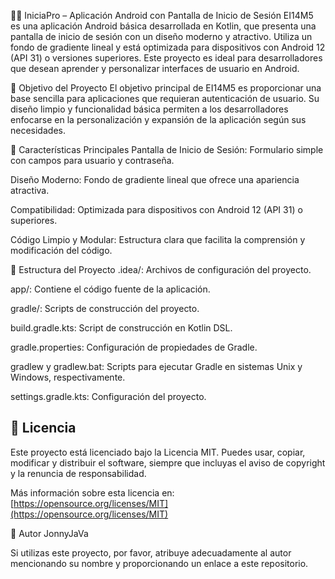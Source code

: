 🧑‍💻 IniciaPro – Aplicación Android con Pantalla de Inicio de Sesión
EI14M5 es una aplicación Android básica desarrollada en Kotlin, que presenta una pantalla de inicio de sesión con un diseño moderno y atractivo. Utiliza un fondo de gradiente lineal y está optimizada para dispositivos con Android 12 (API 31) o versiones superiores. Este proyecto es ideal para desarrolladores que desean aprender y personalizar interfaces de usuario en Android.

🎯 Objetivo del Proyecto
El objetivo principal de EI14M5 es proporcionar una base sencilla para aplicaciones que requieran autenticación de usuario. Su diseño limpio y funcionalidad básica permiten a los desarrolladores enfocarse en la personalización y expansión de la aplicación según sus necesidades.

🧩 Características Principales
Pantalla de Inicio de Sesión: Formulario simple con campos para usuario y contraseña.

Diseño Moderno: Fondo de gradiente lineal que ofrece una apariencia atractiva.

Compatibilidad: Optimizada para dispositivos con Android 12 (API 31) o superiores.

Código Limpio y Modular: Estructura clara que facilita la comprensión y modificación del código.

📁 Estructura del Proyecto
.idea/: Archivos de configuración del proyecto.

app/: Contiene el código fuente de la aplicación.

gradle/: Scripts de construcción del proyecto.

build.gradle.kts: Script de construcción en Kotlin DSL.

gradle.properties: Configuración de propiedades de Gradle.

gradlew y gradlew.bat: Scripts para ejecutar Gradle en sistemas Unix y Windows, respectivamente.

settings.gradle.kts: Configuración del proyecto.


## 📄 Licencia

Este proyecto está licenciado bajo la Licencia MIT. Puedes usar, copiar, modificar y distribuir el software, siempre que incluyas el aviso de copyright y la renuncia de responsabilidad.

Más información sobre esta licencia en: [https://opensource.org/licenses/MIT](https://opensource.org/licenses/MIT)


👤 Autor
JonnyJaVa

Si utilizas este proyecto, por favor, atribuye adecuadamente al autor mencionando su nombre y proporcionando un enlace a este repositorio.
